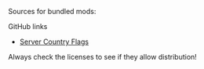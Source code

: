 Sources for bundled mods:

GitHub links
* [Server Country Flags](https://github.com/Khajiitos/ServerCountryFlags)

Always check the licenses to see if they allow distribution!